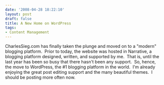 ```yaml
---
date: '2008-04-28 18:22:10'
layout: post
draft: false
title: A New Home on WordPress
tags:
- Content Management
---
```


CharlesSieg.com has finally taken the plunge and moved on to a "modern" blogging platform.  Prior to today, the website was hosted in Narrative, a blogging platform designed, written, and supported by me.  That is, until the last year has been so busy that there hasn't been any support.  So, hence, the move to WordPress, the #1 blogging platform in the world.  I'm already enjoying the great post editing support and the many beautiful themes.  I should be posting more often now.
